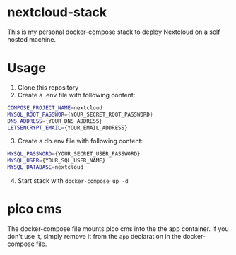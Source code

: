 # nextcloud-stack
This is my personal docker-compose stack to deploy Nextcloud on a self hosted machine. 
# Usage
1. Clone this repository
2. Create a .env file with following content:
```bash
COMPOSE_PROJECT_NAME=nextcloud
MYSQL_ROOT_PASSWOR={YOUR_SECRET_ROOT_PASSWORD}
DNS_ADDRESS={YOUR_DNS_ADDRESS}
LETSENCRYPT_EMAIL={YOUR_EMAIL_ADDRESS}
```
3. Create a db.env file with following content:
```bash
MYSQL_PASSWORD={YOUR_SECRET_USER_PASSWORD}
MYSQL_USER={YOUR_SQL_USER_NAME}
MYSQL_DATABASE=nextcloud
```
4. Start stack with `docker-compose up -d`

# pico cms
The docker-compose file mounts pico cms into the the app container. If you don't use it, simply remove it from the `app` declaration in the docker-compose file.
